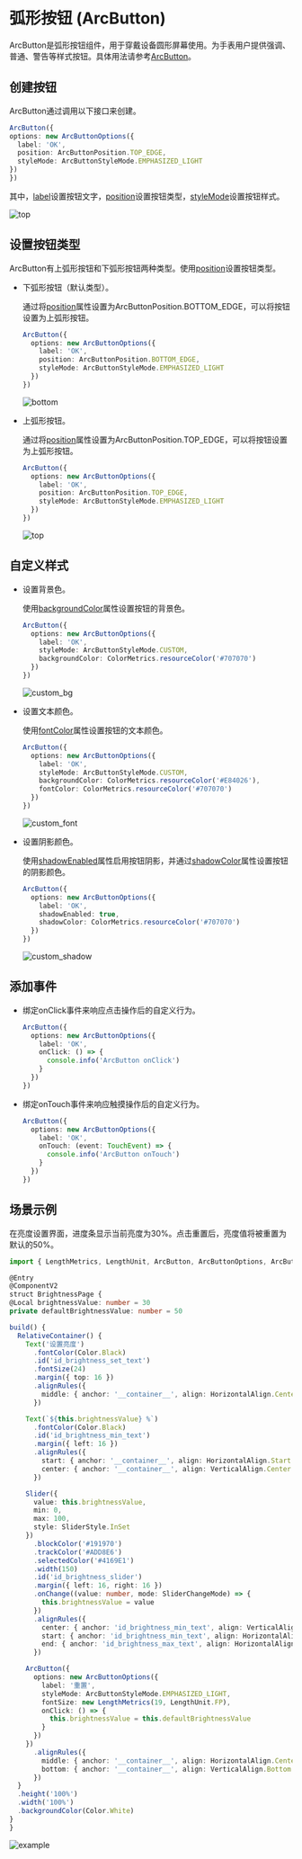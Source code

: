 # 弧形按钮 (ArcButton)


ArcButton是弧形按钮组件，用于穿戴设备圆形屏幕使用。为手表用户提供强调、普通、警告等样式按钮。具体用法请参考[ArcButton](../reference/apis-arkui/arkui-ts/ohos-arkui-advanced-ArcButton.md)。


## 创建按钮

ArcButton通过调用以下接口来创建。

  ```ts
ArcButton({
  options: new ArcButtonOptions({
    label: 'OK',
    position: ArcButtonPosition.TOP_EDGE,
    styleMode: ArcButtonStyleMode.EMPHASIZED_LIGHT
  })
})
  ```

  其中，[label](../reference/apis-arkui/arkui-ts/ohos-arkui-advanced-ArcButton.md#arcbuttonoptions)设置按钮文字，[position](../reference/apis-arkui/arkui-ts/ohos-arkui-advanced-ArcButton.md#arcbuttonoptions)设置按钮类型，[styleMode](../reference/apis-arkui/arkui-ts/ohos-arkui-advanced-ArcButton.md#arcbuttonoptions)设置按钮样式。

  ![top](figures/ArcButtonTop.png)

## 设置按钮类型

ArcButton有上弧形按钮和下弧形按钮两种类型。使用[position](../reference/apis-arkui/arkui-ts/ohos-arkui-advanced-ArcButton.md#arcbuttonoptions)设置按钮类型。

- 下弧形按钮（默认类型）。

  通过将[position](../reference/apis-arkui/arkui-ts/ohos-arkui-advanced-ArcButton.md#arcbuttonoptions)属性设置为ArcButtonPosition.BOTTOM_EDGE，可以将按钮设置为上弧形按钮。

  ```ts
  ArcButton({
    options: new ArcButtonOptions({
      label: 'OK',
      position: ArcButtonPosition.BOTTOM_EDGE,
      styleMode: ArcButtonStyleMode.EMPHASIZED_LIGHT
    })
  })
  ```

  ![bottom](figures/ArcButtonBottom.png)

- 上弧形按钮。

  通过将[position](../reference/apis-arkui/arkui-ts/ohos-arkui-advanced-ArcButton.md#arcbuttonoptions)属性设置为ArcButtonPosition.TOP_EDGE，可以将按钮设置为上弧形按钮。

  ```ts
  ArcButton({
    options: new ArcButtonOptions({
      label: 'OK',
      position: ArcButtonPosition.TOP_EDGE,
      styleMode: ArcButtonStyleMode.EMPHASIZED_LIGHT
    })
  })
  ```

  ![top](figures/ArcButtonTOP_EDGE.png)

## 自定义样式

- 设置背景色。

  使用[backgroundColor](../reference/apis-arkui/arkui-ts/ohos-arkui-advanced-ArcButton.md#arcbuttonoptions)属性设置按钮的背景色。

  ```ts
  ArcButton({
    options: new ArcButtonOptions({
      label: 'OK',
      styleMode: ArcButtonStyleMode.CUSTOM,
      backgroundColor: ColorMetrics.resourceColor('#707070')
    })
  })
  ```

  ![custom_bg](figures/ArcButtonCustom_bg.png)

- 设置文本颜色。

  使用[fontColor](../reference/apis-arkui/arkui-ts/ohos-arkui-advanced-ArcButton.md#arcbuttonoptions)属性设置按钮的文本颜色。

  ```ts
  ArcButton({
    options: new ArcButtonOptions({
      label: 'OK',
      styleMode: ArcButtonStyleMode.CUSTOM,
      backgroundColor: ColorMetrics.resourceColor('#E84026'),
      fontColor: ColorMetrics.resourceColor('#707070')
    })
  })
  ```

  ![custom_font](figures/ArcButtonCustom_font.png)

- 设置阴影颜色。

  使用[shadowEnabled](../reference/apis-arkui/arkui-ts/ohos-arkui-advanced-ArcButton.md#arcbuttonoptions)属性启用按钮阴影，并通过[shadowColor](../reference/apis-arkui/arkui-ts/ohos-arkui-advanced-ArcButton.md#arcbuttonoptions)属性设置按钮的阴影颜色。

  ```ts
  ArcButton({
    options: new ArcButtonOptions({
      label: 'OK',
      shadowEnabled: true,
      shadowColor: ColorMetrics.resourceColor('#707070')
    })
  })
  ```

  ![custom_shadow](figures/ArcButtonCustom_shadow.png)

## 添加事件

- 绑定onClick事件来响应点击操作后的自定义行为。

  ```ts
  ArcButton({
    options: new ArcButtonOptions({
      label: 'OK',
      onClick: () => {
        console.info('ArcButton onClick')
      }
    })
  })
  ```

- 绑定onTouch事件来响应触摸操作后的自定义行为。

  ```ts
  ArcButton({
    options: new ArcButtonOptions({
      label: 'OK',
      onTouch: (event: TouchEvent) => {
        console.info('ArcButton onTouch')
      }
    })
  })
  ```

## 场景示例

  在亮度设置界面，进度条显示当前亮度为30%。点击重置后，亮度值将被重置为默认的50%。

  ```ts
import { LengthMetrics, LengthUnit, ArcButton, ArcButtonOptions, ArcButtonStyleMode, } from '@kit.ArkUI';

@Entry
@ComponentV2
struct BrightnessPage {
  @Local brightnessValue: number = 30
  private defaultBrightnessValue: number = 50

  build() {
    RelativeContainer() {
      Text('设置亮度')
        .fontColor(Color.Black)
        .id('id_brightness_set_text')
        .fontSize(24)
        .margin({ top: 16 })
        .alignRules({
          middle: { anchor: '__container__', align: HorizontalAlign.Center }
        })

      Text(`${this.brightnessValue} %`)
        .fontColor(Color.Black)
        .id('id_brightness_min_text')
        .margin({ left: 16 })
        .alignRules({
          start: { anchor: '__container__', align: HorizontalAlign.Start },
          center: { anchor: '__container__', align: VerticalAlign.Center }
        })

      Slider({
        value: this.brightnessValue,
        min: 0,
        max: 100,
        style: SliderStyle.InSet
      })
        .blockColor('#191970')
        .trackColor('#ADD8E6')
        .selectedColor('#4169E1')
        .width(150)
        .id('id_brightness_slider')
        .margin({ left: 16, right: 16 })
        .onChange((value: number, mode: SliderChangeMode) => {
          this.brightnessValue = value
        })
        .alignRules({
          center: { anchor: 'id_brightness_min_text', align: VerticalAlign.Center },
          start: { anchor: 'id_brightness_min_text', align: HorizontalAlign.End },
          end: { anchor: 'id_brightness_max_text', align: HorizontalAlign.Start }
        })

      ArcButton({
        options: new ArcButtonOptions({
          label: '重置',
          styleMode: ArcButtonStyleMode.EMPHASIZED_LIGHT,
          fontSize: new LengthMetrics(19, LengthUnit.FP),
          onClick: () => {
            this.brightnessValue = this.defaultBrightnessValue
          }
        })
      })
        .alignRules({
          middle: { anchor: '__container__', align: HorizontalAlign.Center },
          bottom: { anchor: '__container__', align: VerticalAlign.Bottom }
        })
    }
    .height('100%')
    .width('100%')
    .backgroundColor(Color.White)
  }
}
  ```

  ![example](figures/example_normal.png)